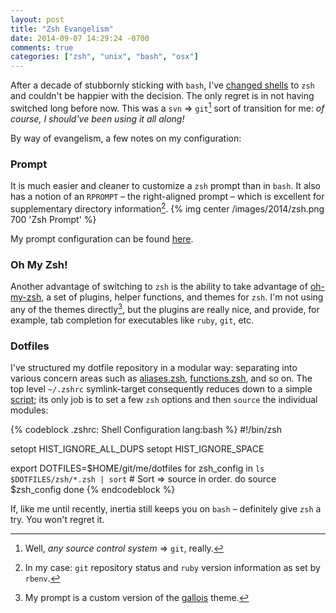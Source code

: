 ```yaml
---
layout: post
title: "Zsh Evangelism"
date: 2014-09-07 14:29:24 -0700
comments: true
categories: ["zsh", "unix", "bash", "osx"]
---
```

After a decade of stubbornly sticking with `bash`, I've [changed shells](http://en.wikipedia.org/wiki/Chsh) to `zsh` and couldn't be happier with the decision. The only regret is in not having switched long before now.<!--more--> This was a `svn` => `git`[^1] sort of transition for me: *of course, I should've been using it all along!*

By way of evangelism, a few notes on my configuration:

### Prompt
It is much easier and cleaner to customize a `zsh` prompt than in `bash`. It also has a notion of an `RPROMPT` – the right-aligned prompt – which is excellent for supplementary directory information[^2].
{% img center /images/2014/zsh.png 700 'Zsh Prompt' %}

My prompt configuration can be found [here](https://github.com/dliggat/dotfiles/blob/master/zsh/05_prompt.zsh).

### Oh My Zsh!
Another advantage of switching to `zsh` is the ability to take advantage of [oh-my-zsh](http://ohmyz.sh), a set of plugins, helper functions, and themes for `zsh`. I'm not using any of the themes directly[^3], but the plugins are really nice, and provide, for example, tab completion for executables like `ruby`, `git`, etc.

### Dotfiles
I've structured my dotfile repository in a modular way: separating into various concern areas such as [aliases.zsh](https://github.com/dliggat/dotfiles/blob/master/zsh/03_aliases.zsh), [functions.zsh](https://github.com/dliggat/dotfiles/blob/master/zsh/04_functions.zsh), and so on. The top level `~/.zshrc` symlink-target consequently reduces down to a simple [script](https://github.com/dliggat/dotfiles/blob/master/zshrc); its only job is to set a few `zsh` options and then `source` the individual modules:

{% codeblock .zshrc: Shell Configuration lang:bash %}
#!/bin/zsh

setopt HIST_IGNORE_ALL_DUPS
setopt HIST_IGNORE_SPACE

export DOTFILES=$HOME/git/me/dotfiles
for zsh_config in `ls $DOTFILES/zsh/*.zsh | sort`  # Sort => source in order.
do
  source $zsh_config
done
{% endcodeblock %}

If, like me until recently, inertia still keeps you on `bash` – definitely give `zsh` a try. You won't regret it.

[^1]: Well, *any source control system* => `git`, really.
[^2]: In my case: `git` repository status and `ruby` version information as set by `rbenv`.
[^3]: My prompt is a custom version of the [gallois](https://github.com/robbyrussell/oh-my-zsh/blob/master/themes/gallois.zsh-theme) theme.

